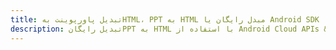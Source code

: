 ---title: تبدیل پاورپوینت بهHTML، PPT به HTML مبدل رایگان یا Android SDKdescription: تبدیل رایگانPPT به HTML با استفاده از Android Cloud APIs & SDK. همچنین اسناد Microsoft PowerPoint را در Cloud ایجاد، ویرایش و رندر کنید.---